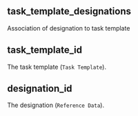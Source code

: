 ## task_template_designations

Association of designation to task template

## task_template_id

The task template (`Task Template`).

## designation_id

The designation (`Reference Data`).

